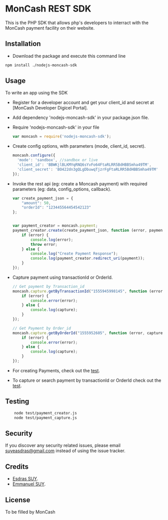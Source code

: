 # MonCash REST SDK

This is the PHP SDK that allows php's developers to interract with the MonCash payment facility on their website.

## Installation

* Download the package and execute this command line

```sh
npm install ./nodejs-moncash-sdk
```

## Usage
To write an app using the SDK

  * Register for a developer account and get your client_id and secret at [MonCash Developer Digicel Portal].
  * Add dependency 'nodejs-moncash-sdk' in your package.json file.
  * Require 'nodejs-moncash-sdk' in your file

    ```js
    var moncash = require('nodejs-moncash-sdk');
    ```
  * Create config options, with parameters (mode, client_id, secret).

    ```js
    moncash.configure({
      'mode': 'sandbox', //sandbox or live
      'client_id': 'BBWKjlBLKMYqRNQ6sYvFo64FtaRLRR5BdHBBSmha49TM',
      'client_secret': 'BO422dn3gQLgDbuwqTjzrFgFtaRLRR5BdHBBSmha49TM'
    });
    ```
  * Invoke the rest api (eg: create a Moncash payment) with required parameters (eg: data, config_options, callback).

    ```js
    var create_payment_json = {
        "amount": 50,
        "orderId": "123445564454542123"
    };
    
    
    var payment_creator = moncash.payment;
    payment_creator.create(create_payment_json, function (error, payment) {
        if (error) {
            console.log(error);
            throw error;
        } else {
            console.log("Create Payment Response");
            console.log(payment_creator.redirect_uri(payment));
        }
    });
    ```

  * Capture payment using transactionId or OrderId.

    ```js
    // Get payment by Transaction_id
    moncash.capture.getByTransactionId("1555945998145", function (error, capture) {
        if (error) {
            console.error(error);
        } else {
            console.log(capture);
        }
    });

    // Get Payment by Order_id
    moncash.capture.getByOrderId("1555952605", function (error, capture) {
        if (error) {
            console.error(error);
        } else {
            console.log(capture);
        }
    });
    ```

  * For creating Payments, check out the [test](/test/payment_creator.js).

  * To capture or search payment by transactionId or OrderId check out the [test](/test/payment_capture.js).

## Testing

```sh
    node test/payment_creator.js
    node test/payment_capture.js
```

## Security

If you discover any security related issues, please email suyeasdras@gmail.com instead of using the issue tracker.

## Credits

* [Esdras SUY](http://www.linkedin.com/in/esdras-suy-412660a4).
* [Emmanuel SUY](http://www.linkedin.com/in/emmanuel-suy-11474277).

## License

To be filled by MonCash